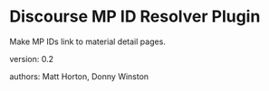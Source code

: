 # Discourse MP ID Resolver Plugin

Make MP IDs link to material detail pages.

version: 0.2

authors: Matt Horton, Donny Winston
